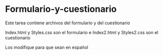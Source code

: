 # Formulario-y-cuestionario

<p>Este tarea contiene archivos del formulario y del cuestionario</p>
<p>Index.html y Styles.css son el formulario e Index2.html y Styles2.css son el cuestionario</p>
<p>Los modifique para que sean en español</p>
